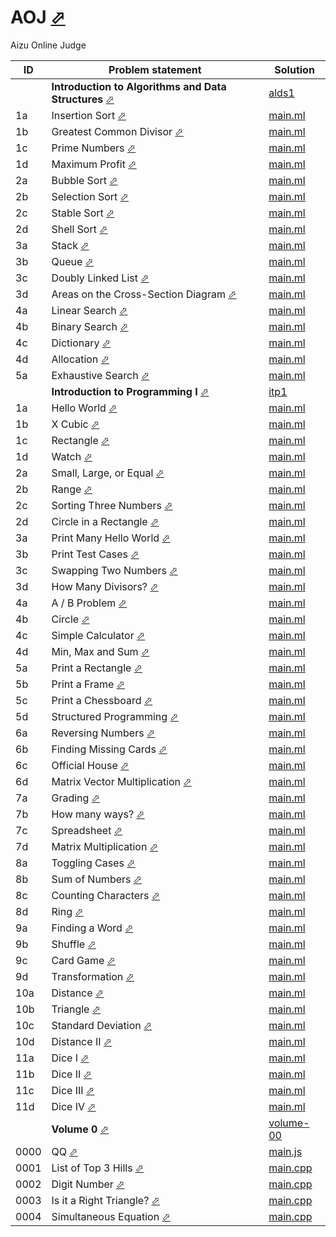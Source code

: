 # AOJ [⬀](https://judge.u-aizu.ac.jp/onlinejudge/index.jsp)

Aizu Online Judge



| ID   | Problem statement                                                                                                      | Solution                            |
|------|------------------------------------------------------------------------------------------------------------------------|-------------------------------------|
|      | **Introduction to Algorithms and Data Structures** [⬀](https://judge.u-aizu.ac.jp/onlinejudge/finder.jsp?course=ALDS1) | [alds1](alds1/)                     |
| 1a   | Insertion Sort [⬀](https://judge.u-aizu.ac.jp/onlinejudge/description.jsp?id=ALDS1_1_A)                                | [main.ml](alds1/1a/main.ml)         |
| 1b   | Greatest Common Divisor [⬀](https://judge.u-aizu.ac.jp/onlinejudge/description.jsp?id=ALDS1_1_B)                       | [main.ml](alds1/1b/main.ml)         |
| 1c   | Prime Numbers [⬀](https://judge.u-aizu.ac.jp/onlinejudge/description.jsp?id=ALDS1_1_C)                                 | [main.ml](alds1/1c/main.ml)         |
| 1d   | Maximum Profit [⬀](https://judge.u-aizu.ac.jp/onlinejudge/description.jsp?id=ALDS1_1_D)                                | [main.ml](alds1/1d/main.ml)         |
| 2a   | Bubble Sort [⬀](https://judge.u-aizu.ac.jp/onlinejudge/description.jsp?id=ALDS1_2_A)                                   | [main.ml](alds1/2a/main.ml)         |
| 2b   | Selection Sort [⬀](https://judge.u-aizu.ac.jp/onlinejudge/description.jsp?id=ALDS1_2_B)                                | [main.ml](alds1/2b/main.ml)         |
| 2c   | Stable Sort [⬀](https://judge.u-aizu.ac.jp/onlinejudge/description.jsp?id=ALDS1_2_C)                                   | [main.ml](alds1/2c/main.ml)         |
| 2d   | Shell Sort [⬀](https://judge.u-aizu.ac.jp/onlinejudge/description.jsp?id=ALDS1_2_D)                                    | [main.ml](alds1/2d/main.ml)         |
| 3a   | Stack [⬀](https://judge.u-aizu.ac.jp/onlinejudge/description.jsp?id=ALDS1_3_A)                                         | [main.ml](alds1/3a/main.ml)         |
| 3b   | Queue [⬀](https://judge.u-aizu.ac.jp/onlinejudge/description.jsp?id=ALDS1_3_B)                                         | [main.ml](alds1/3b/main.ml)         |
| 3c   | Doubly Linked List [⬀](https://judge.u-aizu.ac.jp/onlinejudge/description.jsp?id=ALDS1_3_C)                            | [main.ml](alds1/3c/main.ml)         |
| 3d   | Areas on the Cross-Section Diagram [⬀](https://judge.u-aizu.ac.jp/onlinejudge/description.jsp?id=ALDS1_3_D)            | [main.ml](alds1/3d/main.ml)         |
| 4a   | Linear Search [⬀](https://judge.u-aizu.ac.jp/onlinejudge/description.jsp?id=ALDS1_4_A)                                 | [main.ml](alds1/4a/main.ml)         |
| 4b   | Binary Search [⬀](https://judge.u-aizu.ac.jp/onlinejudge/description.jsp?id=ALDS1_4_B)                                 | [main.ml](alds1/4b/main.ml)         |
| 4c   | Dictionary [⬀](https://judge.u-aizu.ac.jp/onlinejudge/description.jsp?id=ALDS1_4_C)                                    | [main.ml](alds1/4c/main.ml)         |
| 4d   | Allocation [⬀](https://judge.u-aizu.ac.jp/onlinejudge/description.jsp?id=ALDS1_4_D)                                    | [main.ml](alds1/4d/main.ml)         |
| 5a   | Exhaustive Search [⬀](https://judge.u-aizu.ac.jp/onlinejudge/description.jsp?id=ALDS1_5_A)                             | [main.ml](alds1/5a/main.ml)         |
|      | **Introduction to Programming I** [⬀](https://judge.u-aizu.ac.jp/onlinejudge/finder.jsp?course=ITP1)                   | [itp1](itp1/)                       |
| 1a   | Hello World [⬀](https://judge.u-aizu.ac.jp/onlinejudge/description.jsp?id=ITP1_1_A)                                    | [main.ml](itp1/1a/main.ml)          |
| 1b   | X Cubic [⬀](https://judge.u-aizu.ac.jp/onlinejudge/description.jsp?id=ITP1_1_B)                                        | [main.ml](itp1/1b/main.ml)          |
| 1c   | Rectangle [⬀](https://judge.u-aizu.ac.jp/onlinejudge/description.jsp?id=ITP1_1_C)                                      | [main.ml](itp1/1c/main.ml)          |
| 1d   | Watch [⬀](https://judge.u-aizu.ac.jp/onlinejudge/description.jsp?id=ITP1_1_D)                                          | [main.ml](itp1/1d/main.ml)          |
| 2a   | Small, Large, or Equal [⬀](https://judge.u-aizu.ac.jp/onlinejudge/description.jsp?id=ITP1_2_A)                         | [main.ml](itp1/2a/main.ml)          |
| 2b   | Range [⬀](https://judge.u-aizu.ac.jp/onlinejudge/description.jsp?id=ITP1_2_B)                                          | [main.ml](itp1/2b/main.ml)          |
| 2c   | Sorting Three Numbers [⬀](https://judge.u-aizu.ac.jp/onlinejudge/description.jsp?id=ITP1_2_C)                          | [main.ml](itp1/2c/main.ml)          |
| 2d   | Circle in a Rectangle [⬀](https://judge.u-aizu.ac.jp/onlinejudge/description.jsp?id=ITP1_2_D)                          | [main.ml](itp1/2d/main.ml)          |
| 3a   | Print Many Hello World [⬀](https://judge.u-aizu.ac.jp/onlinejudge/description.jsp?id=ITP1_3_A)                         | [main.ml](itp1/3a/main.ml)          |
| 3b   | Print Test Cases [⬀](https://judge.u-aizu.ac.jp/onlinejudge/description.jsp?id=ITP1_3_B)                               | [main.ml](itp1/3b/main.ml)          |
| 3c   | Swapping Two Numbers [⬀](https://judge.u-aizu.ac.jp/onlinejudge/description.jsp?id=ITP1_3_C)                           | [main.ml](itp1/3c/main.ml)          |
| 3d   | How Many Divisors? [⬀](https://judge.u-aizu.ac.jp/onlinejudge/description.jsp?id=ITP1_3_D)                             | [main.ml](itp1/3d/main.ml)          |
| 4a   | A / B Problem [⬀](https://judge.u-aizu.ac.jp/onlinejudge/description.jsp?id=ITP1_4_A)                                  | [main.ml](itp1/4a/main.ml)          |
| 4b   | Circle [⬀](https://judge.u-aizu.ac.jp/onlinejudge/description.jsp?id=ITP1_4_B)                                         | [main.ml](itp1/4b/main.ml)          |
| 4c   | Simple Calculator [⬀](https://judge.u-aizu.ac.jp/onlinejudge/description.jsp?id=ITP1_4_C)                              | [main.ml](itp1/4c/main.ml)          |
| 4d   | Min, Max and Sum [⬀](https://judge.u-aizu.ac.jp/onlinejudge/description.jsp?id=ITP1_4_D)                               | [main.ml](itp1/4d/main.ml)          |
| 5a   | Print a Rectangle [⬀](https://judge.u-aizu.ac.jp/onlinejudge/description.jsp?id=ITP1_5_A)                              | [main.ml](itp1/5a/main.ml)          |
| 5b   | Print a Frame [⬀](https://judge.u-aizu.ac.jp/onlinejudge/description.jsp?id=ITP1_5_B)                                  | [main.ml](itp1/5b/main.ml)          |
| 5c   | Print a Chessboard [⬀](https://judge.u-aizu.ac.jp/onlinejudge/description.jsp?id=ITP1_5_C)                             | [main.ml](itp1/5c/main.ml)          |
| 5d   | Structured Programming [⬀](https://judge.u-aizu.ac.jp/onlinejudge/description.jsp?id=ITP1_5_D)                         | [main.ml](itp1/5d/main.ml)          |
| 6a   | Reversing Numbers [⬀](https://judge.u-aizu.ac.jp/onlinejudge/description.jsp?id=ITP1_6_A)                              | [main.ml](itp1/6a/main.ml)          |
| 6b   | Finding Missing Cards [⬀](https://judge.u-aizu.ac.jp/onlinejudge/description.jsp?id=ITP1_6_B)                          | [main.ml](itp1/6b/main.ml)          |
| 6c   | Official House [⬀](https://judge.u-aizu.ac.jp/onlinejudge/description.jsp?id=ITP1_6_C)                                 | [main.ml](itp1/6c/main.ml)          |
| 6d   | Matrix Vector Multiplication [⬀](https://judge.u-aizu.ac.jp/onlinejudge/description.jsp?id=ITP1_6_D)                   | [main.ml](itp1/6d/main.ml)          |
| 7a   | Grading [⬀](https://judge.u-aizu.ac.jp/onlinejudge/description.jsp?id=ITP1_7_A)                                        | [main.ml](itp1/7a/main.ml)          |
| 7b   | How many ways? [⬀](https://judge.u-aizu.ac.jp/onlinejudge/description.jsp?id=ITP1_7_B)                                 | [main.ml](itp1/7b/main.ml)          |
| 7c   | Spreadsheet [⬀](https://judge.u-aizu.ac.jp/onlinejudge/description.jsp?id=ITP1_7_C)                                    | [main.ml](itp1/7c/main.ml)          |
| 7d   | Matrix Multiplication [⬀](https://judge.u-aizu.ac.jp/onlinejudge/description.jsp?id=ITP1_7_D)                          | [main.ml](itp1/7d/main.ml)          |
| 8a   | Toggling Cases [⬀](https://judge.u-aizu.ac.jp/onlinejudge/description.jsp?id=ITP1_8_A)                                 | [main.ml](itp1/8a/main.ml)          |
| 8b   | Sum of Numbers [⬀](https://judge.u-aizu.ac.jp/onlinejudge/description.jsp?id=ITP1_8_B)                                 | [main.ml](itp1/8b/main.ml)          |
| 8c   | Counting Characters [⬀](https://judge.u-aizu.ac.jp/onlinejudge/description.jsp?id=ITP1_8_C)                            | [main.ml](itp1/8c/main.ml)          |
| 8d   | Ring [⬀](https://judge.u-aizu.ac.jp/onlinejudge/description.jsp?id=ITP1_8_D)                                           | [main.ml](itp1/8d/main.ml)          |
| 9a   | Finding a Word [⬀](https://judge.u-aizu.ac.jp/onlinejudge/description.jsp?id=ITP1_9_A)                                 | [main.ml](itp1/9a/main.ml)          |
| 9b   | Shuffle [⬀](https://judge.u-aizu.ac.jp/onlinejudge/description.jsp?id=ITP1_9_B)                                        | [main.ml](itp1/9b/main.ml)          |
| 9c   | Card Game [⬀](https://judge.u-aizu.ac.jp/onlinejudge/description.jsp?id=ITP1_9_C)                                      | [main.ml](itp1/9c/main.ml)          |
| 9d   | Transformation [⬀](https://judge.u-aizu.ac.jp/onlinejudge/description.jsp?id=ITP1_9_D)                                 | [main.ml](itp1/9d/main.ml)          |
| 10a  | Distance [⬀](https://judge.u-aizu.ac.jp/onlinejudge/description.jsp?id=ITP1_10_A)                                      | [main.ml](itp1/10a/main.ml)         |
| 10b  | Triangle [⬀](https://judge.u-aizu.ac.jp/onlinejudge/description.jsp?id=ITP1_10_B)                                      | [main.ml](itp1/10b/main.ml)         |
| 10c  | Standard Deviation [⬀](https://judge.u-aizu.ac.jp/onlinejudge/description.jsp?id=ITP1_10_C)                            | [main.ml](itp1/10c/main.ml)         |
| 10d  | Distance II [⬀](https://judge.u-aizu.ac.jp/onlinejudge/description.jsp?id=ITP1_10_D)                                   | [main.ml](itp1/10d/main.ml)         |
| 11a  | Dice I [⬀](https://judge.u-aizu.ac.jp/onlinejudge/description.jsp?id=ITP1_11_A)                                        | [main.ml](itp1/11a/main.ml)         |
| 11b  | Dice II [⬀](https://judge.u-aizu.ac.jp/onlinejudge/description.jsp?id=ITP1_11_B)                                       | [main.ml](itp1/11b/main.ml)         |
| 11c  | Dice III [⬀](https://judge.u-aizu.ac.jp/onlinejudge/description.jsp?id=ITP1_11_C)                                      | [main.ml](itp1/11c/main.ml)         |
| 11d  | Dice IV [⬀](https://judge.u-aizu.ac.jp/onlinejudge/description.jsp?id=ITP1_11_D)                                       | [main.ml](itp1/11d/main.ml)         |
|      | **Volume 0** [⬀](https://judge.u-aizu.ac.jp/onlinejudge/finder.jsp?volumeNo=0)                                         | [volume-00](volume-00/)             |
| 0000 | QQ [⬀](https://judge.u-aizu.ac.jp/onlinejudge/description.jsp?id=0000)                                                 | [main.js](volume-00/0000/main.js)   |
| 0001 | List of Top 3 Hills [⬀](https://judge.u-aizu.ac.jp/onlinejudge/description.jsp?id=0001)                                | [main.cpp](volume-00/0001/main.cpp) |
| 0002 | Digit Number [⬀](https://judge.u-aizu.ac.jp/onlinejudge/description.jsp?id=0002)                                       | [main.cpp](volume-00/0002/main.cpp) |
| 0003 | Is it a Right Triangle? [⬀](https://judge.u-aizu.ac.jp/onlinejudge/description.jsp?id=0003)                            | [main.cpp](volume-00/0003/main.cpp) |
| 0004 | Simultaneous Equation [⬀](https://judge.u-aizu.ac.jp/onlinejudge/description.jsp?id=0004)                              | [main.cpp](volume-00/0004/main.cpp) |

